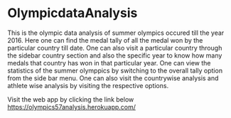 # OlympicdataAnalysis
This is the olympic data analysis of summer olympics occured till the year 2016.
Here one can find the medal tally of all the medal won by the particular country till date.
One can also visit a particular country through the sidebar country section and also the specific year to know how many medals that country has won in that particular year.
One can view the statistics of the summer olymppics by switching to the overall tally option from the side bar menu.
One can also visit the countrywise analysis and athlete wise analysis by visiting the respective options.

Visit the web app by clicking the link below
https://olympics57analysis.herokuapp.com/
